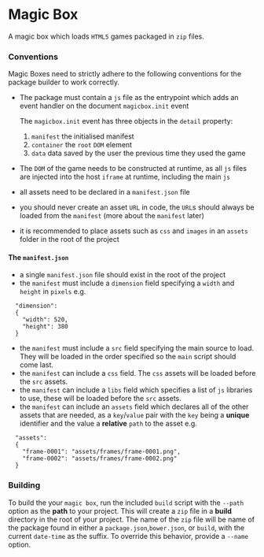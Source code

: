 # Magic Box

A magic box which loads `HTML5` games packaged in `zip` files.

### Conventions
Magic Boxes need to strictly adhere to the following conventions for the package builder to work correctly.

- The package must contain a `js` file as the entrypoint which adds an event handler on the document `magicbox.init` event

  The `magicbox.init` event has three objects in the `detail` property:  
  1. `manifest` the initialised manifest
  2. `container` the `root` `DOM` element
  3. `data` data saved by the user the previous time they used the game  


- The `DOM` of the game needs to be constructed at runtime, as all `js` files are injected into the host `iframe` at runtime, including the main `js`
- all assets need to be declared in a `manifest.json` file
- you should never create an asset `URL` in code, the `URL`s should always be loaded from the `manifest` (more about the `manifest` later)
- it is recommended to place assets such as `css` and `images` in an `assets` folder in the root of the project

#### The `manifest.json`
- a single `manifest.json` file should exist in the root of the project
- the `manifest` must include a `dimension` field specifying a `width` and `height` in `pixels` e.g.
```
  "dimension":
  {
    "width": 520,
    "height": 380
  }
```
- the `manifest` must include a `src` field specifying the main source to load. They will be loaded in the order specified so the `main` script should come last.
- the `manifest` can include a `css` field. The `css` assets will be loaded before the `src` assets.
- the `manifest` can include a `libs` field which specifies a list of `js` libraries to use, these will be loaded before the `src` assets.
- the `manifest` can include an `assets` field which declares all of the other assets that are needed, as a `key`/`value` pair with the `key` being a __unique__ identifier and the value a __relative__ `path` to the asset e.g.
```
  "assets":
  {
  	"frame-0001": "assets/frames/frame-0001.png",
  	"frame-0002": "assets/frames/frame-0002.png"
  }
```

### Building
To build the your `magic box`, run the included `build` script with the `--path` option as the __path__ to your project. This will create a `zip` file in a __build__ directory in the root of your project. The name of the `zip` file will be name of the package found in either a `package.json`,`bower.json`, or `build`, with the current `date-time` as the suffix. To override this behavior, provide a `--name` option.

